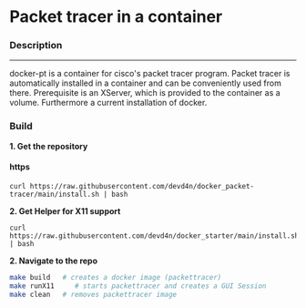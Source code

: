 # Packet tracer in a container

### Description
-------
docker-pt is a container for cisco's packet tracer program. Packet tracer is automatically installed in a container and can be conveniently used from there.
Prerequisite is an XServer, which is provided to the container as a volume. Furthermore a current installation of docker.

### Build
**1. Get the repository**
#### https
```https
curl https://raw.githubusercontent.com/devd4n/docker_packet-tracer/main/install.sh | bash
```
**2. Get Helper for X11 support**
```https
curl https://raw.githubusercontent.com/devd4n/docker_starter/main/install.sh | bash
```

**2. Navigate to the repo**
```bash
make build   # creates a docker image (packettracer)
make runX11     # starts packettracer and creates a GUI Session
make clean   # removes packettracer image
```
